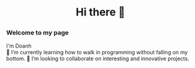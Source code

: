 # <p style="text-align:center">  Hi there 👋 </p>
### **Welcome to my page**  
I'm Doanh  
🌱 I’m currently learning how to walk in programming without falling on my bottom.
👯 I’m looking to collaborate on interesting and innovative projects.

<!--
**sudaidoanh/sudaidoanh** is a ✨ _special_ ✨ repository because its `README.md` (this file) appears on your GitHub profile.

Here are some ideas to get you started:

- 🔭 I’m currently working on ...
- 🌱 I’m currently learning ...
- 👯 I’m looking to collaborate on ...
- 🤔 I’m looking for help with ...
- 💬 Ask me about ...
- 📫 How to reach me: ...
- 😄 Pronouns: ...
- ⚡ Fun fact: ...
-->
